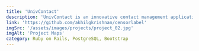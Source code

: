 ```yaml
---
title: 'UnivContact'
description: 'UnivContact is an innovative contact management application designed specifically for university students. This app streamlines the process of managing and organizing contacts within the university community. With UnivContact, students can efficiently store and access important contact information for classmates, professors, administrative staff, and various campus organizations.'
link: 'https://github.com/akhilgkrishnan/censorlabel'
imgSrc: '/assets/images/projects/project_02.jpg'
imgAlt: 'Project Maps'
category: Ruby on Rails, PostgreSQL, Bootstrap
---
```

